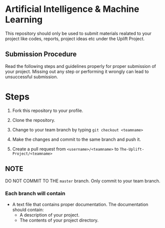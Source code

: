 # Artificial Intelligence &amp; Machine Learning

This repository should only be used to submit materials realated to your project like codes, reports, project ideas etc under the Uplift Project.

## Submission Procedure

Read the following steps and guidelines properly for proper submission of your project. Missing out any step or performing it wrongly can lead to unsuccessful submission.

# Steps

1. Fork this repository to your profile.

2. Clone the repository.

2. Change to your team branch by typing `git checkout <teamname>`

3. Make the changes and commit to the same branch and push it.

4. Create a pull request from `<username>/<teamname>` to `The-Uplift-Project/<teamname>`

## NOTE

DO NOT COMMIT TO THE `master` branch. Only commit to your team branch.

### Each branch will contain

-   A text file that contains proper documentation. The documentation should contain:
    -   A description of your project.
    -   The contents of your project directory.

